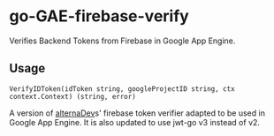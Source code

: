 # go-GAE-firebase-verify
Verifies Backend Tokens from Firebase in Google App Engine.

## Usage

`VerifyIDToken(idToken string, googleProjectID string, ctx context.Context) (string, error)`

A version of [alternaDev](https://github.com/alternaDev/go-firebase-verify)s' firebase token verifier
adapted to be used in Google App Engine. It is also updated to use jwt-go v3 instead of v2.

